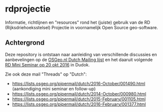 # rdprojectie
Informatie, richtlijnen en "resources" rond het (juiste) gebruik van de RD (Rijksdriehoeksstelsel) Projectie 
in voornamelijk Open Source geo-software.

## Achtergrond
Deze repository is ontstaan naar aanleiding van verschillende discussies en aanbevelingen op de 
[OSGeo.nl Dutch Mailing lijst](https://lists.osgeo.org/mailman/listinfo/dutch) en
het daaruit volgende [RD Mini Seminar op 20 okt 2016](https://www.meetup.com/OSGeoNL/events/234546607/) in Dudok.

Zie ook deze mail "Threads" op "Dutch":

* https://lists.osgeo.org/pipermail/dutch/2016-October/001490.html (aankondiging mini seminar en follow-up)
* https://lists.osgeo.org/pipermail/dutch/2014-October/000980.html
* https://lists.osgeo.org/pipermail/dutch/2015-February/001105.html
* https://lists.osgeo.org/pipermail/dutch/2016-February/001377.html

